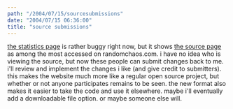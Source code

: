 ```yaml
---
path: "/2004/07/15/sourcesubmissions" 
date: "2004/07/15 06:36:00" 
title: "source submissions" 
---
```

<a href="http://www.randomchaos.com/statistics.php">the statistics page</a> is rather buggy right now, but it shows <a href="http://www.randomchaos.com/source.php">the source page</a> as among the most accessed on randomchaos.com.  i have no idea who is viewing the source, but now these people can submit changes back to me. i'll review and implement the changes i like (and give credit to submitters). this makes the website much more like a regular open source project, but whether or not anyone participates remains to be seen. the new format also makes it easier to take the code and use it elsewhere. maybe i'll eventually add a downloadable file option. or maybe someone else will.